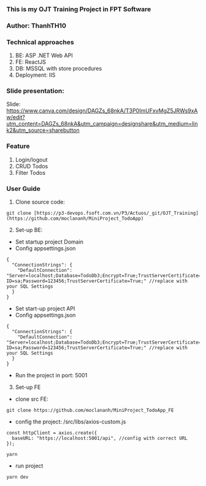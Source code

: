 ### This is my OJT Training Project in FPT Software
### Author: ThanhTH10
### Technical approaches
1. BE: ASP .NET Web API
2. FE: ReactJS
3. DB: MSSQL with store procedures
4. Deployment: IIS

### Slide presentation:
Slide: https://www.canva.com/design/DAGZs_68nkA/T3P0ImUFxvMgZ5JRWs9xAw/edit?utm_content=DAGZs_68nkA&utm_campaign=designshare&utm_medium=link2&utm_source=sharebutton

### Feature
1. Login/logout
2. CRUD Todos
3. Filter Todos

### User Guide
1. Clone source code:
```
git clone [https://p3-devops.fsoft.com.vn/P3/Actuos/_git/OJT_Training](https://github.com/moclananh/MiniProject_TodoApp)
```

2. Set-up BE:
- Set startup project Domain
- Config appsettings.json
```
{
  "ConnectionStrings": {
    "DefaultConnection": "Server=localhost;Database=TodoDb3;Encrypt=True;TrustServerCertificate=True;User ID=sa;Password=123456;TrustServerCertificate=True;" //replace with your SQL Settings
  }
}
```
- Set start-up project API
- Config appsettings.json
```
{
  "ConnectionStrings": {
    "DefaultConnection": "Server=localhost;Database=TodoDb3;Encrypt=True;TrustServerCertificate=True;User ID=sa;Password=123456;TrustServerCertificate=True;" //replace with your SQL Settings
  }
}
```
- Run the project in port: 5001


3. Set-up FE
- clone src FE:
```
git clone https://github.com/moclananh/MiniProject_TodoApp_FE
```
- config the project: /src/libs/axios-custom.js
```
const httpClient = axios.create({
  baseURL: "https://localhost:5001/api", //config with correct URL
});
```

```
yarn
```

- run project
```
yarn dev
```
